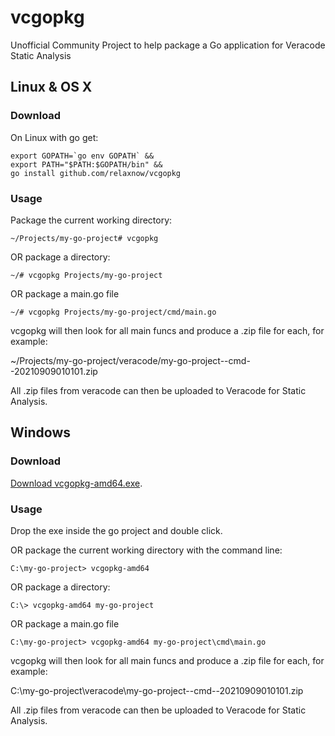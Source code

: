 # vcgopkg
Unofficial Community Project to help package a Go application for Veracode Static Analysis

## Linux & OS X

### Download

On Linux with go get:
```
export GOPATH=`go env GOPATH` &&
export PATH="$PATH:$GOPATH/bin" &&
go install github.com/relaxnow/vcgopkg
```

### Usage

Package the current working directory:
```
~/Projects/my-go-project# vcgopkg
```

OR package a directory:
```
~/# vcgopkg Projects/my-go-project
```

OR package a main.go file
```
~/# vcgopkg Projects/my-go-project/cmd/main.go
```
vcgopkg will then look for all main funcs and produce a .zip file for each, for example:

~/Projects/my-go-project/veracode/my-go-project--cmd--20210909010101.zip

All .zip files from veracode can then be uploaded to Veracode for Static Analysis.

## Windows

### Download

[Download vcgopkg-amd64.exe](https://github.com/relaxnow/vcgopkg/releases/download/v0.0.9/vcgopkg-amd64.exe).

### Usage

Drop the exe inside the go project and double click.

OR package the current working directory with the command line:
```
C:\my-go-project> vcgopkg-amd64
```

OR package a directory:
```
C:\> vcgopkg-amd64 my-go-project
```

OR package a main.go file
```
C:\my-go-project> vcgopkg-amd64 my-go-project\cmd\main.go
```
vcgopkg will then look for all main funcs and produce a .zip file for each, for example:

C:\my-go-project\veracode\my-go-project--cmd--20210909010101.zip

All .zip files from veracode can then be uploaded to Veracode for Static Analysis.

